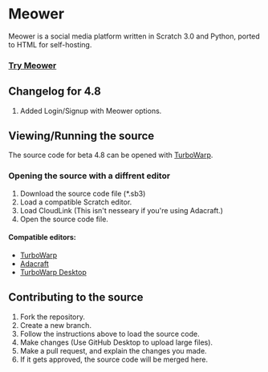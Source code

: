 # Meower
Meower is a social media platform written in Scratch 3.0 and Python, ported to HTML for self-hosting.

### [Try Meower](https://meower.org/Meower)

## Changelog for 4.8
1. Added Login/Signup with Meower options.

## Viewing/Running the source
The source code for beta 4.8 can be opened with [TurboWarp](https://turbowarp.org/editor?project_url=meower.org/Meower/Meower%20Beta%20Test%204.8.sb3&extension=https://mikedev101.github.io/cloudlink/B3-0.js).

### Opening the source with a diffrent editor
1. Download the source code file (*.sb3)
2. Load a compatible Scratch editor.
4. Load CloudLink (This isn't nesseary if you're using Adacraft.)
5. Open the source code file.

#### Compatible editors:
* [TurboWarp](https://turbowarp.org/editor?extension=https://mikedev101.github.io/cloudlink/B3-0.js)
* [Adacraft](https://adacraft.org/studio?size=480x360)
* [TurboWarp Desktop](https://desktop.turbowarp.org)

## Contributing to the source
1. Fork the repository.
2. Create a new branch.
3. Follow the instructions above to load the source code.
4. Make changes (Use GitHub Desktop to upload large files).
5. Make a pull request, and explain the changes you made.
6. If it gets approved, the source code will be merged here.
